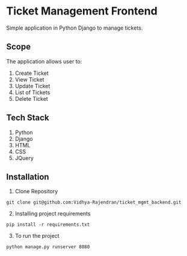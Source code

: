 # Ticket Management Frontend

Simple application in Python Django to manage tickets.


## Scope
The application allows user to:
1. Create Ticket
2. View Ticket
3. Update Ticket
4. List of Tickets
5. Delete Ticket


## Tech Stack
1. Python
2. Django
3. HTML
4. CSS
5. JQuery


## Installation
1. Clone Repository
```
git clone git@github.com:Vidhya-Rajendran/ticket_mgmt_backend.git
```
2. Installing project requirements
```
pip install -r requirements.txt
```
3. To run the project
```
python manage.py runserver 8080
